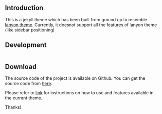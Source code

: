 ## Introduction

This is a jekyll theme which has been built from ground up to resemble [lanyon theme](http://lanyon.getpoole.com/). Currently, it doesnot support all the features of lanyon theme (like sidebar positioning)

## Development

```bash
```

## Download

The source code of the project is available on Github. You can get the source code from [here](https://github.com/sonapraneeth-a/reboot-lanyon/tree/master).

Please refer to [link]({{site.baseurl}}/blog/2018/02/12/reboot-lanyon/) for instructions on how to use and features available in the current theme.

Thanks!